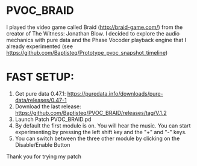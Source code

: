 # PVOC_BRAID
I played the video game called Braid (http://braid-game.com/) from the creator of The Witness: Jonathan Blow. I decided to explore the audio mechanics with pure data and the Phase Vocoder playback engine that I already experimented (see https://github.com/Baptisteq/Prototype_pvoc_snapshot_timeline) 

# FAST SETUP:
1. Get pure data 0.47.1: https://puredata.info/downloads/pure-data/releases/0.47-1
2. Download the last release: https://github.com/Baptisteq/PVOC_BRAID/releases/tag/V.1.2
2. Launch Patch PVOC_BRAID.pd
3. By default the first module is on. You will hear the music. You can start experimenting by pressing the left shift key and the "+" and "-" keys. 
4. You can switch between the three other module by clicking on the Disable/Enable Button

Thank you for trying my patch
